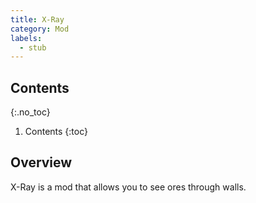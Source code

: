 ```yaml
---
title: X-Ray
category: Mod
labels:
  - stub
---
```

## Contents
{:.no_toc}
1. Contents
{:toc}

## Overview
X-Ray is a mod that allows you to see ores through walls.
